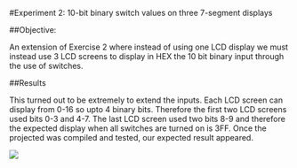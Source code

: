 #Experiment 2: 10-bit	 binary	 switch	 values	 on	 three	 7-segment displays

##Objective:

An extension of Exercise 2 where instead of using one LCD display we must instead use 3 LCD screens to display in HEX the 10 bit binary input through the use of switches.

##Results

This turned out to be extremely to extend the inputs. Each LCD screen can display from 0-16 so upto 4 binary bits. Therefore the first two LCD screens used bits 0-3 and 4-7. The last LCD screen used two bits 8-9 and therefore the expected display when all switches are turned on is 3FF. Once the projected was compiled and tested, our expected result appeared.

![](https://github.com/MohamedEihab/EE2-ELABS-VERI/blob/master/screenshots/4.png?raw=true)
